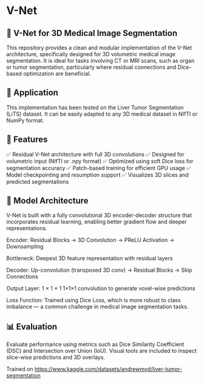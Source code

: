 # V-Net

## 🧠 V-Net for 3D Medical Image Segmentation
This repository provides a clean and modular implementation of the V-Net architecture, specifically designed for 3D volumetric medical image segmentation. It is ideal for tasks involving CT or MRI scans, such as organ or tumor segmentation, particularly where residual connections and Dice-based optimization are beneficial.

## 🏥 Application
This implementation has been tested on the Liver Tumor Segmentation (LiTS) dataset. It can be easily adapted to any 3D medical dataset in NIfTI or NumPy format.

## 📌 Features
✅ Residual V-Net architecture with full 3D convolutions
✅ Designed for volumetric input (NIfTI or .npy format)
✅ Optimized using soft Dice loss for segmentation accuracy
✅ Patch-based training for efficient GPU usage
✅ Model checkpointing and resumption support
✅ Visualizes 3D slices and predicted segmentations

## 🧱 Model Architecture
V-Net is built with a fully convolutional 3D encoder-decoder structure that incorporates residual learning, enabling better gradient flow and deeper representations.

Encoder:
Residual Blocks → 3D Convolution → PReLU Activation → Downsampling

Bottleneck:
Deepest 3D feature representation with residual layers

Decoder:
Up-convolution (transposed 3D conv) → Residual Blocks → Skip Connections

Output Layer:
1
×
1
×
1
1×1×1 convolution to generate voxel-wise predictions

Loss Function:
Trained using Dice Loss, which is more robust to class imbalance — a common challenge in medical image segmentation tasks.

## 📊 Evaluation
Evaluate performance using metrics such as Dice Similarity Coefficient (DSC) and Intersection over Union (IoU). Visual tools are included to inspect slice-wise predictions and 3D overlays.

Trained on https://www.kaggle.com/datasets/andrewmvd/liver-tumor-segmentation
